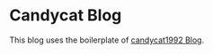 # Candycat Blog

This blog uses the boilerplate of [candycat1992 Blog](http://candycat1992.github.io/2016/03/02/hello-blog/).